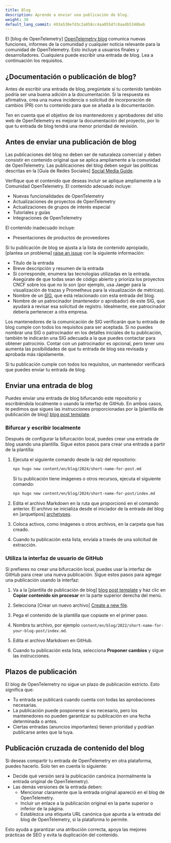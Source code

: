 ```yaml
---
title: Blog
description: Aprende a enviar una publicación de blog.
weight: 30
default_lang_commit: 493a530efd3c2a058cc4aa055d7c8aadb5348beb
---
```


El [blog de OpenTelemetry] [OpenTelemetry blog](/blog/) comunica nuevas
funciones, informes de la comunidad y cualquier noticia relevante para la
comunidad de OpenTelemetry. Esto incluye a usuarios finales y desarrolladores.
Cualquiera puede escribir una entrada de blog. Lea a continuación los
requisitos.

## ¿Documentación o publicación de blog?

Antes de escribir una entrada de blog, pregúntate si tu contenido también podría
ser una buena adición a la documentación. Si la respuesta es afirmativa, crea
una nueva incidencia o solicitud de incorporación de cambios (PR) con tu
contenido para que se añada a la documentación.

Ten en cuenta que el objetivo de los mantenedores y aprobadores del sitio web de
OpenTelemetry es mejorar la documentación del proyecto, por lo que tu entrada de
blog tendrá una menor prioridad de revisión.

## Antes de enviar una publicación de blog

Las publicaciones del blog no deben ser de naturaleza comercial y deben
consistir en contenido original que se aplica ampliamente a la comunidad de
OpenTelemetry. Las publicaciones del blog deben seguir las políticas descritas
en la [Guía de Redes Sociales]
[Social Media Guide](https://github.com/open-telemetry/community/blob/main/social-media-guide.md).

Verifique que el contenido que deseas incluir se aplique ampliamente a la
Comunidad OpenTelemetry. El contenido adecuado incluye:

- Nuevas funcionalidades de OpenTelemetry
- Actualizaciones de proyectos de OpenTelemetry
- Actualizaciones de grupos de interés especial
- Tutoriales y guías
- Integraciones de OpenTelemetry

El contenido inadecuado incluye:

- Presentaciones de productos de proveedores

Si tu publicación de blog se ajusta a la lista de contenido apropiado, [plantea
un problema]
[raise an issue](https://github.com/open-telemetry/opentelemetry.io/issues/new?title=New%20Blog%20Post:%20%3Ctitle%3E)
con la siguiente información:

- Título de la entrada
- Breve descripción y resumen de la entrada
- Si corresponde, enumera las tecnologías utilizadas en la entrada. Asegúrate de
  que todas sean de código abierto y prioriza los proyectos CNCF sobre los que
  no lo son (por ejemplo, usa Jaeger para la visualización de trazas y
  Prometheus para la visualización de métricas).
- Nombre de un [SIG](https://github.com/open-telemetry/community/), que está
  relacionado con esta entrada del blog.
- Nombre de un patrocinador (mantenedor o aprobador) de este SIG, que ayudará a
  revisar esa solicitud de registro. Idealmente, ese patrocinador debería
  pertenecer a otra empresa.

Los mantenedores de la comunicación de SIG verificarán que tu entrada de blog
cumple con todos los requisitos para ser aceptada. Si no puedes nombrar una SIG
o patrocinador en los detalles iniciales de tu publicación, también te indicarán
una SIG adecuada a la que puedes contactar para obtener patrocinio. Contar con
un patrocinador es opcional, pero tener uno aumenta las posibilidades de que tu
entrada de blog sea revisada y aprobada más rápidamente.

Si tu publicación cumple con todos los requisitos, un mantenedor verificará que
puedes enviar tu entrada de blog.

## Enviar una entrada de blog

Puedes enviar una entrada de blog bifurcando este repositorio y escribiéndola
localmente o usando la interfaz de GitHub. En ambos casos, te pedimos que sigues
las instrucciones proporcionadas por la [plantilla de publicación de blog]
[blog post template](https://github.com/open-telemetry/opentelemetry.io/tree/main/archetypes/blog.md).

### Bifurcar y escribir localmente

Después de configurar la bifurcación local, puedes crear una entrada de blog
usando una plantilla. Sigue estos pasos para crear una entrada a partir de la
plantilla:

1. Ejecuta el siguiente comando desde la raíz del repositorio:

   ```sh
   npx hugo new content/en/blog/2024/short-name-for-post.md
   ```

   Si tu publicación tiene imágenes o otros recursos, ejecuta el siguiente
   comando:

   ```sh
   npx hugo new content/en/blog/2024/short-name-for-post/index.md
   ```

2. Edita el archivo Markdown en la ruta que proporcionó en el comando anterior.
   El archivo se inicializa desde el iniciador de la entrada del blog en
   [arquetipos]
   [archetypes](https://github.com/open-telemetry/opentelemetry.io/tree/main/archetypes/).

3. Coloca activos, como imágenes o otros archivos, en la carpeta que has creado.

4. Cuando tu publicación esta lista, envíala a través de una solicitud de
   extracción.

### Utiliza la interfaz de usuario de GitHub

Si prefieres no crear una bifurcación local, puedes usar la interfaz de GitHub
para crear una nueva publicación. Sigue estos pasos para agregar una publicación
usando la interfaz:

1.  Va a la [plantilla de publicación de blog]
    [blog post template](https://github.com/open-telemetry/opentelemetry.io/tree/main/archetypes/blog.md)
    y haz clic en **Copiar contenido sin procesar** en la parte superior derecha
    del menú.

2.  Selecciona [Crear un nuevo archivo]
    [Create a new file](https://github.com/open-telemetry/opentelemetry.io/new/main).

3.  Pega el contenido de la plantilla que copiaste en el primer paso.

4.  Nombra tu archivo, por ejemplo
    `content/en/blog/2022/short-name-for-your-blog-post/index.md`.

5.  Edita el archivo Markdown en GitHub.

6.  Cuando tu publicación esta lista, selecciona **Proponer cambios** y sigue
    las instrucciones.

## Plazos de publicación

El blog de OpenTelemetry no sigue un plazo de publicación estricto. Esto
significa que:

- Tu entrada se publicará cuando cuenta con todas las aprobaciones necesarias.
- La publicación puede posponerse si es necesario, pero los mantenedores no
  pueden garantizar su publicación en una fecha determinada o antes.
- Ciertas entradas (anuncios importantes) tienen prioridad y podrían publicarse
  antes que la tuya.

## Publicación cruzada de contenido del blog

Si deseas compartir tu entrada de OpenTelemetry en otra plataforma, puedes
hacerlo. Solo ten en cuenta lo siguiente:

- Decide qué versión será la publicación canónica (normalmente la entrada
  original de OpenTelemetry).
- Las demás versiones de la entrada deben:
  - Mencionar claramente que la entrada original apareció en el blog de
    OpenTelemetry.
  - Incluir un enlace a la publicación original en la parte superior o inferior
    de la página.
  - Establezca una etiqueta URL canónica que apunta a la entrada del blog de
    OpenTelemetry, si la plataforma lo permite.

Esto ayuda a garantizar una atribución correcta, apoya las mejores prácticas de
SEO y evita la duplicación del contenido.
